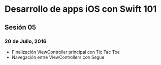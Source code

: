 # Desarrollo de apps iOS con Swift 101

## Sesión 05
### 20 de Julio, 2016

- Finalización ViewController principal con Tic Tac Toe
- Navegación entre ViewControllers con Segue
